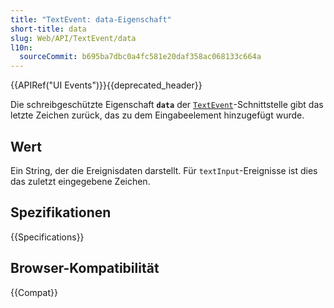 ```yaml
---
title: "TextEvent: data-Eigenschaft"
short-title: data
slug: Web/API/TextEvent/data
l10n:
  sourceCommit: b695ba7dbc0a4fc581e20daf358ac068133c664a
---
```


{{APIRef("UI Events")}}{{deprecated_header}}

Die schreibgeschützte Eigenschaft **`data`** der [`TextEvent`](/de/docs/Web/API/TextEvent)-Schnittstelle gibt das letzte Zeichen zurück, das zu dem Eingabeelement hinzugefügt wurde.

## Wert

Ein String, der die Ereignisdaten darstellt.
Für `textInput`-Ereignisse ist dies das zuletzt eingegebene Zeichen.

## Spezifikationen

{{Specifications}}

## Browser-Kompatibilität

{{Compat}}

